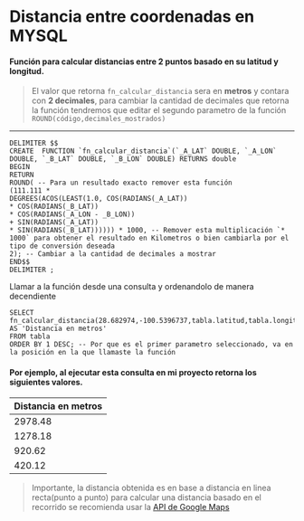 # Distancia entre coordenadas en MYSQL
#### **Función para calcular distancias entre 2 puntos basado en su latitud y longitud.**
> El valor que retorna `fn_calcular_distancia` sera en **metros** y contara con **2 decimales**, para cambiar la cantidad de decimales que retorna la función tendremos que editar el segundo parametro de la función  `ROUND(código,decimales_mostrados)` 
***
```MYSQL
DELIMITER $$
CREATE  FUNCTION `fn_calcular_distancia`(`_A_LAT` DOUBLE, `_A_LON` DOUBLE, `_B_LAT` DOUBLE, `_B_LON` DOUBLE) RETURNS double
BEGIN
RETURN 
ROUND( -- Para un resultado exacto remover esta función
(111.111 *
DEGREES(ACOS(LEAST(1.0, COS(RADIANS(_A_LAT))
* COS(RADIANS(_B_LAT))
* COS(RADIANS(_A_LON - _B_LON))
+ SIN(RADIANS(_A_LAT))
* SIN(RADIANS(_B_LAT)))))) * 1000, -- Remover esta multiplicación `* 1000` para obtener el resultado en Kilometros o bien cambiarla por el tipo de conversión deseada
2); -- Cambiar a la cantidad de decimales a mostrar
END$$
DELIMITER ;
```
Llamar a la función desde una consulta y ordenandolo de manera decendiente
```MYSQL
SELECT 
fn_calcular_distancia(28.682974,-100.5396737,tabla.latitud,tabla.longitud) AS 'Distancia en metros'
FROM tabla
ORDER BY 1 DESC; -- Por que es el primer parametro seleccionado, va en la posición en la que llamaste la función
```
#### **Por ejemplo, al ejecutar esta consulta en mi proyecto retorna los siguientes valores.**
Distancia en metros | 
--- |
2978.48 |
1278.18 |
920.62 |
420.12 |
> Importante, la distancia obtenida es en base a distancia en linea recta(punto a punto) para calcular una distancia basado en el recorrido se recomienda usar la 
[API de Google Maps](https://developers.google.com/maps?hl=es-419)
